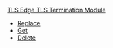 <!-- Code generated for API Clients. DO NOT EDIT. -->


[TLS Edge TLS Termination Module](#api-tls-edge-tls-termination-module)
- [Replace](#api-tls-edge-tls-termination-module-replace)
- [Get](#api-tls-edge-tls-termination-module-get)
- [Delete](#api-tls-edge-tls-termination-module-delete)
